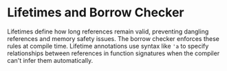 # Lifetimes and Borrow Checker

Lifetimes define how long references remain valid, preventing dangling references and memory safety issues. The borrow checker enforces these rules at compile time. Lifetime annotations use syntax like `'a` to specify relationships between references in function signatures when the compiler can't infer them automatically.